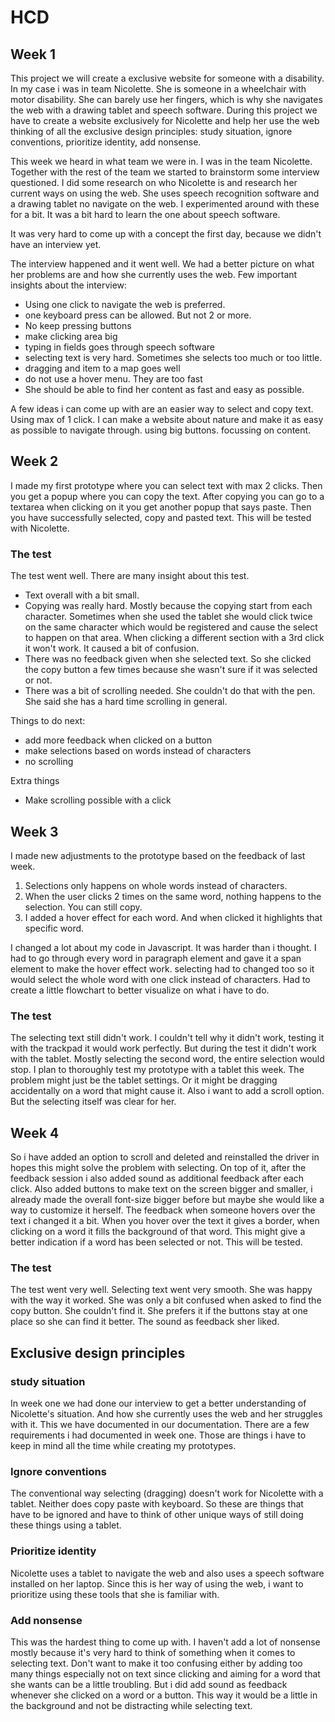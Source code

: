 # HCD

## Week 1
This project we will create a exclusive website for someone with a disability. In my case i was in team Nicolette. She is someone in a wheelchair with motor disability. She can barely use her fingers, which is why she navigates the web with a drawing tablet and speech software. During this project we have to create a website exclusively for Nicolette and help her use the web thinking of all the exclusive design principles: study situation, ignore conventions, prioritize identity, add nonsense. 

This week we heard in what team we were in. I was in the team Nicolette. Together with the rest of the team we started to brainstorm some interview questioned. I did some research on who Nicolette is and research her current ways on using the web. She uses speech recognition software and a drawing tablet no navigate on the web. I experimented around with these for a bit. It was a bit hard to learn the one about speech software.

It was very hard to come up with a concept the first day, because we didn't have an interview yet. 

The interview happened and it went well. We had a better picture on what her problems are and how she currently uses the web. Few important insights about the interview:
- Using one click to navigate the web is preferred.
- one keyboard press can be allowed. But not 2 or more.
- No keep pressing buttons
- make clicking area big
- typing in fields goes through speech software
- selecting text is very hard. Sometimes she selects too much or too little.
- dragging and item to a map goes well
- do not use a hover menu. They are too fast
- She should be able to find her content as fast and easy as possible. 

A few ideas i can come up with are an easier way to select and copy text. Using max of 1 click. I can make a website about nature and make it as easy as possible to navigate through. using big buttons. focussing on content.

## Week 2
I made my first prototype where you can select text with max 2 clicks. Then you get a popup where you can copy the text. After copying you can go to a textarea when clicking on it you get another popup that says paste. Then you have successfully selected, copy and pasted text. This will be tested with Nicolette. 

### The test
The test went well. There are many insight about this test. 
- Text overall with a bit small.
- Copying was really hard. Mostly because the copying start from each character. Sometimes when she used the tablet she would click twice on the same character which would be registered and cause the select to happen on that area. When clicking a different section with a 3rd click it won't work. It caused a bit of confusion.
- There was no feedback given when she selected text. So she clicked the copy button a few times because she wasn't sure if it was selected or not.
- There was a bit of scrolling needed. She couldn't do that with the pen. She said she has a hard time scrolling in general.

Things to do next:
- add more feedback when clicked on a button
- make selections based on words instead of characters
- no scrolling

Extra things
- Make scrolling possible with a click

## Week 3
I made new adjustments to the prototype based on the feedback of last week. 
1. Selections only happens on whole words instead of characters.
2. When the user clicks 2 times on the same word, nothing happens to the selection. You can still copy.
3. I added a hover effect for each word. And when clicked it highlights that specific word.

I changed a lot about my code in Javascript. It was harder than i thought. I had to go through every word in paragraph element and gave it a span element to make the hover effect work. selecting had to changed too so it would select the whole word with one click instead of characters. Had to create a little flowchart to better visualize on what i have to do. 

### The test
The selecting text still didn't work. I couldn't tell why it didn't work, testing it with the trackpad it would work perfectly. But during the test it didn't work with the tablet. Mostly selecting the second word, the entire selection would stop. I plan to thoroughly test my prototype with a tablet this week. The problem might just be the tablet settings. Or it might be dragging accidentally on a word that might cause it. Also i want to add a scroll option. But the selecting itself was clear for her.

## Week 4
So i have added an option to scroll and deleted and reinstalled the driver in hopes this might solve the problem with selecting. On top of it, after the feedback session i also added sound as additional feedback after each click. Also added buttons to make text on the screen bigger and smaller, i already made the overall font-size bigger before but maybe she would like a way to customize it herself. The feedback when someone hovers over the text i changed it a bit. When you hover over the text it gives a border, when clicking on a word it fills the background of that word. This might give a better indication if a word has been selected or not. This will be tested.

### The test
The test went very well. Selecting text went very smooth. She was happy with the way it worked. She was only a bit confused when asked to find the copy button. She couldn't find it. She prefers it if the buttons stay at one place so she can find it better. The sound as feedback sher liked.

## Exclusive design principles
### study situation
In week one we had done our interview to get a better understanding of Nicolette's situation. And how she currently uses the web and her struggles with it. This we have documented in our documentation. There are a few requirements i had documented in week one. Those are things i have to keep in mind all the time while creating my prototypes.

### Ignore conventions
The conventional way selecting (dragging) doesn't work for Nicolette with a tablet. Neither does copy paste with keyboard. So these are things that have to be ignored and have to think of other unique ways of still doing these things using a tablet.

### Prioritize identity
Nicolette uses a tablet to navigate the web and also uses a speech software installed on her laptop. Since this is her way of using the web, i want to prioritize using these tools that she is familiar with.

### Add nonsense
This was the hardest thing to come up with. I haven't add a lot of nonsense mostly because it's very hard to think of something when it comes to selecting text. Don't want to make it too confusing either by adding too many things especially not on text since clicking and aiming for a word that she wants can be a little troubling. But i did add sound as feedback whenever she clicked on a word or a button. This way it would be a little in the background and not be distracting while selecting text.
